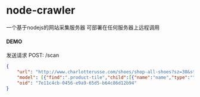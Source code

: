 # node-crawler
一个基于nodejs的网站采集服务器
可部署在任何服务器上远程调用

#### DEMO
发送请求
POST: /scan
```json
{
    "url": "http://www.charlotterusse.com/shoes/shop-all-shoes?sz=30&start=0",
    "model": [{"find":".product-tile","child":[{"name":"name","type":"","method":[{"find":".name-link","attr":""}]},{"name":"price","type":"","method":[{"find":".price-sales","attr":""}]},{"name":"image","type":"","method":[{"find":"img","attr":"src"}]},{"name":"url","type":"","method":[{"find":"a","attr":"href"}]}]}],
    "oid": "7e11c4cb-0456-e9a9-65d5-b64c86d12b94"
}
```